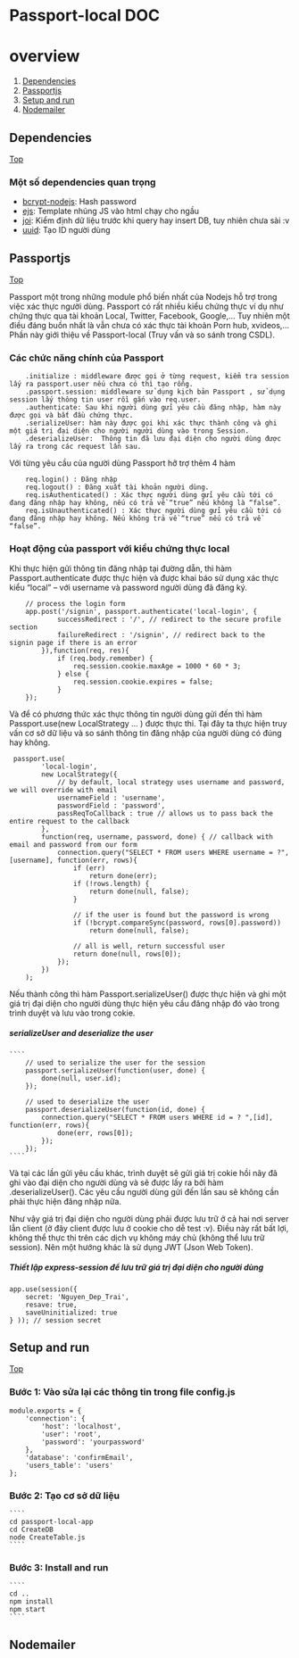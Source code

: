 # Passport-local DOC

# overview
1.  [Dependencies](#dependencies)
2.  [Passportjs](#passportjs)
3.  [Setup and run](#setup-and-run)
4. [Nodemailer](#Nodemailer)

## Dependencies
[Top](#overview)

### Một số dependencies quan trọng
   - [bcrypt-nodejs](https://www.npmjs.com/package/bcrypt-nodejs): Hash password
   - [ejs](https://ejs.co/): Template nhúng JS vào html chạy cho ngầu
   - [joi](https://github.com/hapijs/joi): Kiểm định dữ liệu trước khi query hay insert DB, tuy nhiên chưa sài :v 
   - [uuid](https://www.npmjs.com/package/uuid): Tạo ID người dùng

## Passportjs
[Top](#overview)

Passport một trong những module phổ biến nhất của Nodejs hỗ trợ trong việc xác thực người dùng. Passport có rất nhiều kiểu chứng thực ví dụ như chứng thực qua tài khoản Local, Twitter, Facebook, Google,… Tuy nhiên một điều đáng buồn nhất là vẫn chưa có xác thực tài khoản Porn hub, xvideos,...
Phần này giới thiệu về Passport-local (Truy vấn và so sánh trong CSDL). 

### Các chức năng chính của Passport
````
    .initialize : middleware được gọi ở từng request, kiểm tra session lấy ra passport.user nếu chưa có thì tạo rỗng.
    .passport.session: middleware sử dụng kịch bản Passport , sử dụng session lấy thông tin user rồi gắn vào req.user.
    .authenticate: Sau khi người dùng gửi yêu cầu đăng nhập, hàm này được gọi và bắt đầu chứng thực.
    .serializeUser: hàm này được gọi khi xác thực thành công và ghi một giá trị đại diện cho người người dùng vào trong Session.
    .deserializeUser:  Thông tin đã lưu đại diện cho người dùng được lấy ra trong các request lần sau.
````

Với từng yêu cầu của người dùng Passport hỡ trợ thêm 4 hàm 

````
    req.login() : Đăng nhập 
    req.logout() : Đăng xuất tài khoản người dùng.
    req.isAuthenticated() : Xác thực người dùng gửi yêu cầu tới có đang đăng nhập hay không, nếu có trả về “true” nếu không là “false”.
    req.isUnauthenticated() : Xác thực người dùng gửi yêu cầu tới có đang đăng nhập hay không. Nếu không trả về “true” nếu có trả về “false”.
````
### Hoạt động của passport với kiểu chứng thực local


Khi thực hiện gửi thông tin đăng nhập tại đường dẫn, thì hàm Passport.authenticate được thực hiện và được khai báo sử dụng xác thực kiểu “local” – với username và password người dùng đã đăng ký.

````
    // process the login form
    app.post('/signin', passport.authenticate('local-login', {
            successRedirect : '/', // redirect to the secure profile section
            failureRedirect : '/signin', // redirect back to the signin page if there is an error
        }),function(req, res){
            if (req.body.remember) {
                req.session.cookie.maxAge = 1000 * 60 * 3;
            } else {
                req.session.cookie.expires = false;
            }
    });
````

Và để có phương thức xác thực thông tin người dùng gửi đến thì hàm Passport.use(new LocalStrategy … ) được thực thi. Tại đây ta thực hiện truy vấn cơ sở dữ liệu và so sánh thông tin đăng nhập của người dùng có đúng hay không.

````
 passport.use(
        'local-login',
        new LocalStrategy({
            // by default, local strategy uses username and password, we will override with email
            usernameField : 'username',
            passwordField : 'password',
            passReqToCallback : true // allows us to pass back the entire request to the callback
        },
        function(req, username, password, done) { // callback with email and password from our form
            connection.query("SELECT * FROM users WHERE username = ?",[username], function(err, rows){
                if (err)
                    return done(err);
                if (!rows.length) {
                    return done(null, false);
                }

                // if the user is found but the password is wrong
                if (!bcrypt.compareSync(password, rows[0].password))
                    return done(null, false);

                // all is well, return successful user
                return done(null, rows[0]);
            });
        })
    );
````

Nếu thành công thì hàm Passport.serializeUser() được thực hiện và ghi một giá trị đại diện cho người dùng thực hiện yêu cầu đăng nhập đó vào trong trình duyệt và lưu vào trong cokie.

##### serializeUser and deserialize the user
    ````
        // used to serialize the user for the session
        passport.serializeUser(function(user, done) {
            done(null, user.id);
        });

        // used to deserialize the user
        passport.deserializeUser(function(id, done) {
            connection.query("SELECT * FROM users WHERE id = ? ",[id], function(err, rows){
                done(err, rows[0]);
            });
        });
    ````
Và tại các lần gửi yêu cầu khác, trình duyệt sẽ gửi giá trị cokie hồi nãy đã ghi vào đại diện cho người dùng và sẽ được lấy ra bởi hàm .deserializeUser(). Các yêu cầu người dùng gửi đến lần sau sẽ không cần phải thực hiện đăng nhập nữa.

Như vậy giá trị đại diện cho người dùng phải được lưu trữ ở cả hai nơi server lẫn client (ở đây client được lưu ở cookie cho dễ test :v). Điều này rất bất lợi, không thể thực thi trên các dịch vụ không máy chủ (không thể lưu trữ session). Nên một hướng khác là sử dụng JWT (Json Web Token).

##### Thiết lập express-session để lưu trữ giá trị đại diện cho người dùng

````
app.use(session({
    secret: 'Nguyen_Dep_Trai',
    resave: true,
    saveUninitialized: true
} )); // session secret
````

## Setup and run
[Top](#overview)
### Bước 1: Vào sửa lại các thông tin trong file config.js

````
module.exports = {
    'connection': {
        'host': 'localhost',
        'user': 'root',
        'password': 'yourpassword'
    },
	'database': 'confirmEmail',
    'users_table': 'users'
};
```` 

### Bước 2: Tạo cơ sở dữ liệu

    ````
    cd passport-local-app
    cd CreateDB
    node CreateTable.js
    ````
### Bước 3: Install and run

    ````
    cd ..
    npm install
    npm start
    ````
## Nodemailer